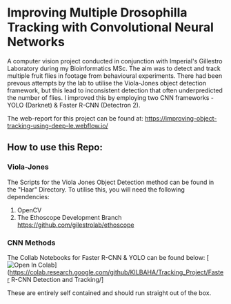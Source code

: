 # Improving Multiple Drosophilla Tracking with Convolutional Neural Networks
A computer vision project conducted in conjunction with Imperial's Gillestro Laboratory during my Bioinformatics MSc. The aim was to detect and track multiple fruit flies in footage from behavioural experiments. There had been prevous attempts by the lab to utilise the Viola-Jones object detection framework, but this lead to inconsistent detection that often underpredicted the number of flies. I improved this by employing two CNN frameworks - YOLO (Darknet) & Faster R-CNN (Detectron 2).

The web-report for this project can be found at: https://improving-object-tracking-using-deep-le.webflow.io/


## How to use this Repo: 
### Viola-Jones
The Scripts for the Viola Jones Object Detection method can be found in the "Haar" Directory. To utilise this, you will need the following dependencies: 
1) OpenCV
2) The Ethoscope Development Branch  https://github.com/gilestrolab/ethoscope

### CNN Methods
The Collab Notebooks for Faster R-CNN & YOLO can be found below:
[![Open In Colab](https://colab.research.google.com/assets/colab-badge.svg)](https://colab.research.google.com/github/KILBAHA/Tracking_Project/Faster R-CNN Detection and Tracking/]

These are entirely self contained and should run straight out of the box.

